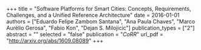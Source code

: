 +++
title = "Software Platforms for Smart Cities: Concepts, Requirements, Challenges, and a Unified Reference Architecture"
date = 2016-01-01
authors = ["Eduardo Felipe Zambom Santana", "Ana Paula Chaves", "Marco Aurélio Gerosa", "Fabio Kon", "Dejan S. Milojicic"]
publication_types = ["2"]
abstract = ""
selected = "false"
publication = "*CoRR*"
url_pdf = "http://arxiv.org/abs/1609.08089"
+++

